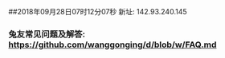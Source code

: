 ##2018年09月28日07时12分07秒 新址: 142.93.240.145
### 兔友常见问题及解答: https://github.com/wanggonging/d/blob/w/FAQ.md
